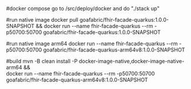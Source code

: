 #docker compose
go to /src/deploy/docker and do "./stack up"

#run native image
docker pull goafabric/fhir-facade-quarkus:1.0.0-SNAPSHOT && docker run --name fhir-facade-quarkus --rm -p50700:50700 goafabric/fhir-facade-quarkus:1.0.0-SNAPSHOT

#run native image arm64
docker run --name fhir-facade-quarkus --rm -p50700:50700 goafabric/fhir-facade-quarkus-arm64v8:1.0.0-SNAPSHOT
                                           
#build
mvn -B clean install -P docker-image-native,docker-image-native-arm64 && \
docker run --name fhir-facade-quarkus --rm -p50700:50700 goafabric/fhir-facade-quarkus-arm64v8:1.0.0-SNAPSHOT
